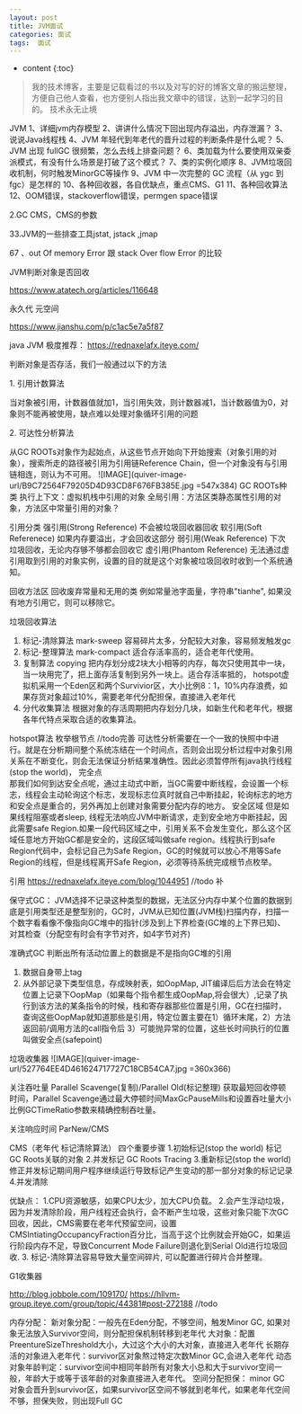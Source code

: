 ```yaml
---
layout: post
title: JVM面试
categories: 面试
tags:  面试
---
```


* content
{:toc}

> 我的技术博客，主要是记载看过的书以及对写的好的博客文章的搬运整理，方便自己他人查看，也方便别人指出我文章中的错误，达到一起学习的目的。
> 技术永无止境

JVM
1、详细jvm内存模型
2、讲讲什么情况下回出现内存溢出，内存泄漏？
3、说说Java线程栈
4、JVM 年轻代到年老代的晋升过程的判断条件是什么呢？
5、JVM 出现 fullGC 很频繁，怎么去线上排查问题？
6、类加载为什么要使用双亲委派模式，有没有什么场景是打破了这个模式？
7、类的实例化顺序
8、JVM垃圾回收机制，何时触发MinorGC等操作
9、JVM 中一次完整的 GC 流程（从 ygc 到 fgc）是怎样的
10、各种回收器，各自优缺点，重点CMS、G1
11、各种回收算法
12、OOM错误，stackoverflow错误，permgen space错误




2.GC CMS，CMS的参数

33.JVM的一些排查工具jstat, jstack ,jmap

67 、out Of memory Error 跟 stack Over flow Error 的比较

JVM判断对象是否回收

<https://www.atatech.org/articles/116648>

永久代 元空间

<https://www.jianshu.com/p/c1ac5e7a5f87>

java JVM
极度推荐： https://rednaxelafx.iteye.com/

判断对象是否存活，我们一般通过以下的方法

1\. 引用计数算法

 当对象被引用，计数器值就加1，当引用失效，则计数器减1，当计数器值为0，对象则不能再被使用，缺点难以处理对象循环引用的问题

2\. 可达性分析算法

 从GC ROOTs对象作为起始点，从这些节点开始向下开始搜索（对象引用的对象），搜索所走的路径被引用为引用链Reference Chain，但一个对象没有与引用链相连，则认为不可用。
 ![IMAGE](quiver-image-url/B9C72564F79205D4D93CD8F676FB385E.jpg =547x384)
 GC ROOTs种类
  执行上下文：虚拟机栈中引用的对象
  全局引用：方法区类静态属性引用的对象，方法区中常量引用的对象？
  
引用分类
强引用(Strong Reference) 不会被垃圾回收器回收
软引用(Soft Referenece) 如果内存要溢出，才会回收这部分
弱引用(Weak Reference)  下次垃圾回收，无论内存够不够都会回收它
虚引用(Phantom Reference) 无法通过虚引用取到引用的对象实例，设置的目的就是这个对象被垃圾回收时收到一个系统通知。


回收方法区
回收废弃常量和无用的类
例如常量池字面量，字符串"tianhe", 如果没有地方引用它，则可以移除它。

垃圾回收算法
1. 标记-清除算法 mark-sweep
  容易碎片太多，分配较大对象，容易频发触发gc
2. 标记-整理算法 mark-compact
  适合存活率高的，适合老年代使用。
3. 复制算法 copying
    把内存划分成2块大小相等的内存，每次只使用其中一块，当一块用完了，把上面存活复制到另外一块上。适合存活率抵的，
hotspot虚拟机采用一个Eden区和两个Survivior区，大小比例8：1，10%内存浪费，如果存货对象超过10%，需要老年代分配担保，直接进入老年代
4. 分代收集算法
  根据对象的存活周期把内存划分几块，如新生代和老年代，根据各年代特点采取合适的收集算法。

hotspot算法
  枚举根节点 //todo完善
    可达性分析需要在一个一致的快照中中进行。就是在分析期间整个系统冻结在一个时间点，否则会出现分析过程中对象引用关系在不断变化，则会无法保证分析结果准确性。因此必须暂停所有java执行线程(stop the world)，
  完全点  
    那我们如何到达安全点呢，通过主动式中断，当GC需要中断线程，会设置一个标志，线程会主动轮询这个标志，发现标志位真时就自己中断挂起，轮询标志的地方和安全点是重合的，另外再加上创建对象需要分配内存的地方。
  安全区域
    但是如果线程阻塞或者sleep, 线程无法响应JVM中断请求，走到安全地方中断挂起，因此需要safe Region.如果一段代码区域之中，引用关系不会发生变化，那么这个区域任意地方开始GC都是安全的，这段区域叫做safe region。线程执行到safe Region代码中，会标记自己为Safe Region，GC的时候就可以放心不用等Safe Region的线程，但是线程离开Safe Region，必须等待系统完成根节点枚举。
  
    
    
引用 https://rednaxelafx.iteye.com/blog/1044951 //todo 补

保守式GC： JVM选择不记录这种类型的数据，无法区分内存中某个位置的数据到底是引用类型还是整型别的，GC时，JVM从已知位置(JVM栈)扫描内存，扫描一个数字看看像不像指向GC堆中的指针(涉及到上下界检查(GC堆的上下界已知)、对其检查（分配空有时会有字节对齐，如4字节对齐)

准确式GC 判断出所有活动位置上的数据是不是指向GC堆的引用
1. 数据自身带上tag
2. 从外部记录下类型信息，存成映射表，如OopMap, JIT编译后后方法会在特定位置上记录下OopMap（如果每个指令都生成OopMap,将会很大）,记录了执行到该方法的某条指令的时候，栈和寄存器那些位置是引用，GC在扫描时，查询这些OopMap就知道那些是引用，特定位置主要在1）循环末尾，2）方法返回前/调用方法的call指令后 3）可能抛异常的位置，这些长时间执行的位置叫做安全点(safepoint)

垃圾收集器
![IMAGE](quiver-image-url/527764EE4D461624717727C18CB54CA7.jpg =360x366)


关注吞吐量
Parallel Scavenge(复制)/Parallel Old(标记整理)
获取最短回收停顿时间，Parallel Scavenge通过最大停顿时间MaxGcPauseMills和设置吞吐量大小比例GCTimeRatio参数来精确控制吞吐量。

关注响应时间
ParNew/CMS

CMS（老年代 标记清除算法）
四个重要步骤
1.初始标记(stop the world) 标记GC Roots关联的对象
2.并发标记  GC Roots Tracing
3.重新标记(stop the world) 修正并发标记期间用户程序继续运行导致标记产生变动的那一部分对象的标记记录
4.并发清除

优缺点：
1.CPU资源敏感，如果CPU太少，加大CPU负载。
2.会产生浮动垃圾，因为并发清除阶段，用户线程还会执行，会不断产生垃圾，这些对象只能下次GC回收，因此，CMS需要在老年代预留空间，设置CMSIntiatingOccupancyFraction百分比，当高于这个比例就会开始GC，如果运行阶段内存不足，导致Concurrent Mode Failure则退化到Serial Old进行垃圾回收.
3. 标记-清除算法容易导致大量空间碎片, 可以配置进行碎片合并整理。

G1收集器

http://blog.jobbole.com/109170/
https://hllvm-group.iteye.com/group/topic/44381#post-272188 //todo


内存分配：
  新对象分配：一般先在Eden分配，不够空间，触发Minor GC, 如果对象无法放入Survivor空间，则分配担保机制转移到老年代
  大对象：配置PreentureSizeThreshold大小，大过这个大小的大对象，直接进入老年代
  长期存活的对象进入老年代：survivor区对象熬过特定次数Minor GC,会进入老年代
  动态对象年龄判定：survivor空间中相同年龄所有对象大小总和大于survivor空间一般，年龄大于或等于该年龄的对象直接进入老年代。
  空间分配担保： minor GC对象会晋升到survivor区，如果survivor区空间不够就到老年代，如果老年代空间不够，担保失败，则出现Full GC 
  



